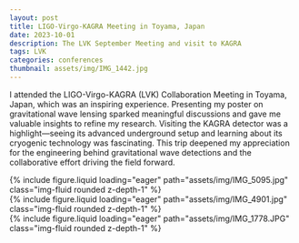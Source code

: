 ```yaml
---
layout: post
title: LIGO-Virgo-KAGRA Meeting in Toyama, Japan
date: 2023-10-01
description: The LVK September Meeting and visit to KAGRA
tags: LVK
categories: conferences
thumbnail: assets/img/IMG_1442.jpg
---
```


I attended the LIGO-Virgo-KAGRA (LVK) Collaboration Meeting in Toyama, Japan, which was an inspiring experience. Presenting my poster on gravitational wave lensing sparked meaningful discussions and gave me valuable insights to refine my research. Visiting the KAGRA detector was a highlight—seeing its advanced underground setup and learning about its cryogenic technology was fascinating. This trip deepened my appreciation for the engineering behind gravitational wave detections and the collaborative effort driving the field forward.

<div class="row mt-3">
    <div class="col-sm-4 mt-3">
        {% include figure.liquid loading="eager" path="assets/img/IMG_5095.jpg" class="img-fluid rounded z-depth-1" %}
    </div>
    <div class="col-sm-4 mt-3">
        {% include figure.liquid loading="eager" path="assets/img/IMG_4901.jpg" class="img-fluid rounded z-depth-1" %}
    </div>
    <div class="col-sm-4 mt-3">
        {% include figure.liquid loading="eager" path="assets/img/IMG_1778.JPG" class="img-fluid rounded z-depth-1" %}
    </div>
</div>

